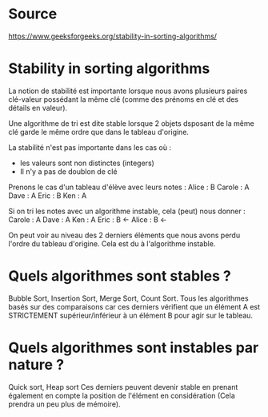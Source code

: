 # Source
https://www.geeksforgeeks.org/stability-in-sorting-algorithms/
# Stability in sorting algorithms
La notion de stabilité est importante lorsque nous avons plusieurs paires clé-valeur possédant la même clé (comme des prénoms en clé et des détails en valeur).

Une algorithme de tri est dite stable lorsque 2 objets dsposant de la même clé garde le même ordre que dans le tableau d'origine.

La stabilité n'est pas importante dans les cas où :
- les valeurs sont non distinctes (integers)
- Il n'y a pas de doublon de clé

Prenons le cas d'un tableau d'élève avec leurs notes :
Alice : B
Carole : A
Dave : A
Eric : B
Ken : A

Si on tri les notes avec un algorithme instable, cela (peut) nous donner :
Carole : A
Dave : A
Ken : A
Eric : B <-
Alice : B <-

On peut voir au niveau des 2 derniers éléments que nous avons perdu l'ordre du tableau d'origine. Cela est du à l'algorithme instable.

# Quels algorithmes sont stables ?
Bubble Sort, Insertion Sort, Merge Sort, Count Sort.
Tous les algorithmes basés sur des comparaisons car ces derniers vérifient que un élément A est STRICTEMENT supérieur/inférieur à un élément B pour agir sur le tableau.

# Quels algorithmes sont instables par nature ?
Quick sort, Heap sort
Ces derniers peuvent devenir stable en prenant également en compte la position de l'élément en considération (Cela prendra un peu plus de mémoire).